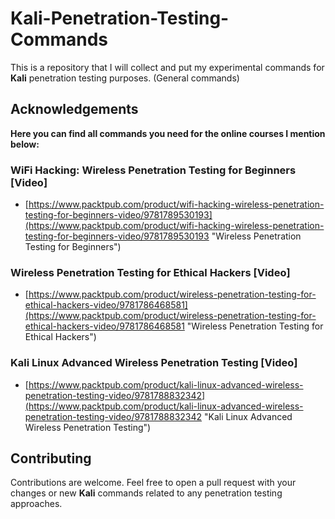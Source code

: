 # Kali-Penetration-Testing-Commands
This is a repository that I will collect and put my experimental commands for <strong>Kali</strong> penetration testing purposes. (General commands)

## Acknowledgements
<strong>Here you can find all commands you need for the online courses I mention below:</strong>

### WiFi Hacking: Wireless Penetration Testing for Beginners [Video]
 - [https://www.packtpub.com/product/wifi-hacking-wireless-penetration-testing-for-beginners-video/9781789530193](https://www.packtpub.com/product/wifi-hacking-wireless-penetration-testing-for-beginners-video/9781789530193 "Wireless Penetration Testing for Beginners")

### Wireless Penetration Testing for Ethical Hackers [Video]
 - [https://www.packtpub.com/product/wireless-penetration-testing-for-ethical-hackers-video/9781786468581](https://www.packtpub.com/product/wireless-penetration-testing-for-ethical-hackers-video/9781786468581 "Wireless Penetration Testing for Ethical Hackers")

### Kali Linux Advanced Wireless Penetration Testing [Video]
 - [https://www.packtpub.com/product/kali-linux-advanced-wireless-penetration-testing-video/9781788832342](https://www.packtpub.com/product/kali-linux-advanced-wireless-penetration-testing-video/9781788832342 "Kali Linux Advanced Wireless Penetration Testing")

## Contributing
Contributions are welcome. Feel free to open a pull request with your changes or new <strong>Kali</strong> commands related to any penetration testing approaches.
